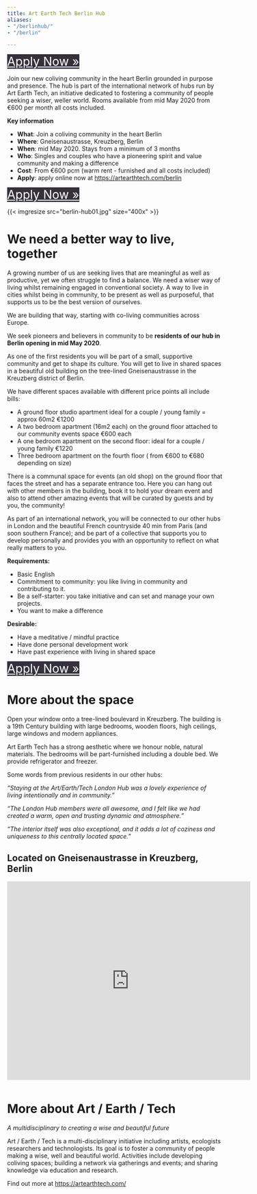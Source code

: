 ```yaml
---
title: Art Earth Tech Berlin Hub
aliases:
- "/berlinhub/"
- "/berlin"

---
```

<p>
<a href="/hubs/apply" class="button" style="font-size: 28px; background-color: #34313b; color: white;">Apply Now »<br /></a>
</p>

Join our new coliving community in the heart Berlin grounded in purpose and presence. The hub is part of the international network of hubs run by Art Earth Tech, an initiative dedicated to fostering a community of people seeking a wiser, weller world. Rooms available from mid May 2020 from €600 per month all costs included.

**Key information**

* **What**: Join a coliving community in the heart Berlin
* **Where**: Gneisenaustrasse, Kreuzberg, Berlin
* **When**: mid May 2020. Stays from a minimum of 3 months
* **Who**: Singles and couples who have a pioneering spirit and value community and making a difference
* **Cost**: From €600 pcm (warm rent - furnished and all costs included)
* **Apply**: apply online now at https://artearthtech.com/berlin

<p>
<a href="/hubs/apply" class="button" style="font-size: 28px; background-color: #34313b; color: white;">Apply Now »<br /></a>
</p>

{{< imgresize src="berlin-hub01.jpg" size="400x" >}}

# We need a better way to live, together

A growing number of us are seeking lives that are meaningful as well as productive, yet we often struggle to find a balance. We need a wiser way of living whilst remaining engaged in conventional society. A way to live in cities whilst being in community, to be present as well as purposeful, that supports us to be the best version of ourselves.

We are building that way, starting with co-living communities across Europe.

We seek pioneers and believers in community to be **residents of our hub in Berlin opening in mid May 2020**.

As one of the first residents you will be part of a small, supportive community and get to shape its culture. You will get to live in shared spaces in a beautiful old building on the tree-lined Gneisenaustrasse in the Kreuzberg district of Berlin.

We have different spaces available with different price points all include bills:

* A ground floor studio apartment ideal for a couple / young family = approx 60m2 €1200
* A two bedroom apartment (16m2 each) on the ground floor attached to our community events space €600 each
* A one bedroom apartment on the second floor: ideal for a couple / young family €1220
* Three bedroom apartment on the fourth floor ( from €600 to €680 depending on size)

There is a communal space for events (an old shop) on the ground floor that faces the street and has a separate entrance too. Here you can hang out with other members in the building, book it to hold your dream event and also to attend other amazing events that will be curated by guests and by you, the community!

As part of an international network, you will be connected to our other hubs in London and the beautiful French countryside 40 min from Paris (and soon southern France); and be part of a collective that supports you to develop personally and provides you with an opportunity to reflect on what really matters to you.

**Requirements:**

* Basic English
* Commitment to community: you like living in community and contributing to it.
* Be a self-starter: you take initiative and can set and manage your own projects.
* You want to make a difference

**Desirable:**

* Have a meditative / mindful practice
* Have done personal development work
* Have past experience with living in shared space

<p>
<a href="/hubs/apply" class="button" style="font-size: 28px; background-color: #34313b; color: white;">Apply Now »<br /></a>
</p>

# More about the space

Open your window onto a tree-lined boulevard in Kreuzberg. The building is a 19th Century building with large bedrooms, wooden floors, high ceilings, large windows and modern appliances.

Art Earth Tech has a strong aesthetic where we honour noble, natural materials. The bedrooms will be part-furnished including a double bed. We provide refrigerator and freezer.

Some words from previous residents in our other hubs:

_“Staying at the Art/Earth/Tech London Hub was a lovely experience of living intentionally and in community.”_

_“The London Hub members were all awesome, and I felt like we had created a warm, open and trusting dynamic and atmosphere.”_

_“The interior itself was also exceptional, and it adds a lot of coziness and uniqueness to this centrally located space.”_

## Located on Gneisenaustrasse in Kreuzberg, Berlin

<div class="mapouter">
<div class="gmap_canvas"><iframe width="569" height="464" id="gmap_canvas" src="https://maps.google.com/maps?q=52%20Gneisenaustra%C3%9Fe%2C%20berlin&t=&z=13&ie=UTF8&iwloc=&output=embed" frameborder="0" scrolling="no" marginheight="0" marginwidth="0"></iframe>Google Maps Generator by <a href="https://www.embedgooglemap.net">embedgooglemap.net</a></div><style>.mapouter{position:relative;text-align:right;height:464px;width:569px; margin-bottom: 50px;}.gmap_canvas {overflow:hidden;background:none!important;height:464px;width:569px;}</style></div>

# More about Art / Earth / Tech

_A multidisciplinary to creating a wise and beautiful future_

Art / Earth / Tech is a multi-disciplinary initiative including artists, ecologists researchers and technologists. Its goal is to foster a community of people making a wise, well and beautiful world. Activities include developing coliving spaces; building a network via gatherings and events; and sharing knowledge via education and research.

Find out more at https://artearthtech.com/